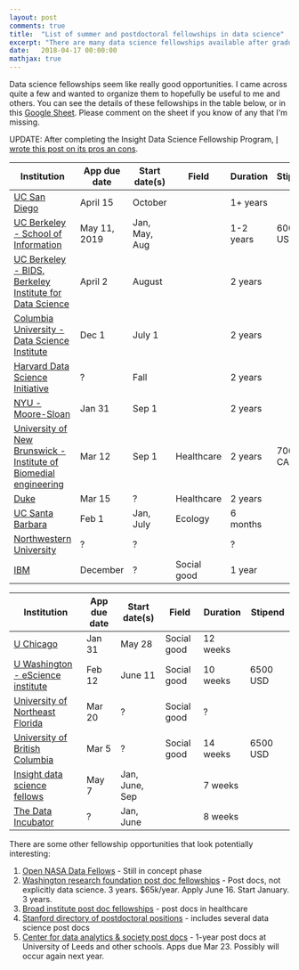 ```yaml
---
layout: post
comments: true
title:  "List of summer and postdoctoral fellowships in data science"
excerpt: "There are many data science fellowships available after graduate school, so I organized details about the ones I have found as a potentially useful resource for myself and others."
date:   2018-04-17 00:00:00
mathjax: true
---
```


Data science fellowships seem like really good opportunities. I came across quite a few and wanted to organize them to hopefully be useful to me and others. You can see the details of these fellowships in the table below, or in this [Google Sheet](https://docs.google.com/spreadsheets/d/1VJEYwI0vFjyA3iC46CtHX4mgAWEcd9EWzaqdu9ebOYM/edit?usp=sharing). Please comment on the sheet if you know of any that I'm missing.

UPDATE: After completing the Insight Data Science Fellowship Program, [I wrote this post on its pros an cons](https://srcole.github.io/2019/04/01/insight_pros_cons/).

|**Institution**                                                       |  **App due date**  |  **Start date(s)**  |  **Field**        |  **Duration**   |  **Stipend**    
|------------------------------------------------------------------|----------------|-----------------|---------------|-------------|-------------
|[UC San Diego](http://qi.ucsd.edu/dsfellows/)                                                      |  April 15      |  October        |               |  1+ years   | 
|[UC Berkeley - School of Information](https://www.ischool.berkeley.edu/about/ischooljobs/datascipostdoc)                               |  May 11, 2019  |  Jan, May, Aug  |               |  1-2 years  |  60000 USD 
|[UC Berkeley - BIDS, Berkeley Institute for Data Science](https://bids.berkeley.edu/call-data-science-fellow-applications)           |  April 2       |  August         |               |  2 years    | 
|[Columbia University - Data Science Institute](http://datascience.columbia.edu/post-doctoral-fellows-program)                      |  Dec 1         |  July 1         |               |  2 years    | 
|[Harvard Data Science Initiative](https://datascience.harvard.edu/data-science-postdoctoral-fellows)                                   |  ?             |  Fall           |               |  2 years    | 
|[NYU - Moore-Sloan](https://cds.nyu.edu/nyu-moore-sloan-data-science-fellows/)                                                 |  Jan 31        |  Sep 1          |               |  2 years    | 
|[University of New Brunswick - Institute of Biomedial engineering](https://iussp.org/sites/default/files/Health%20Analytics%20Postdoctoral%20Fellowship%20with%20UNB-GNB%202018.pdf)  |  Mar 12        |  Sep 1          |  Healthcare   |  2 years    |  70000 CAD  |  
|[Duke](https://forge.duke.edu/news/funding-opportunity-2018-doctoral-and-postdoctoral-scholarships-health-data-science)                                                              |  Mar 15        |  ?              |  Healthcare   |  2 years    | 
|[UC Santa Barbara](https://www.nceas.ucsb.edu/content/data-science-fellowship-opportunities)                                                  |  Feb 1         |  Jan, July      |  Ecology      |  6 months   | 
|[Northwestern University](https://datascience.northwestern.edu/opportunities/)                                           |  ?             |  ?              |               |  ?          | 
|[IBM](https://researcher.watson.ibm.com/researcher/view_group_subpage.php?id=7268)                                                               |  December      |  ?              |  Social good  |  1 year     | 


|**Institution**                           |  **App due date**     |  **Start date(s)**      |  **Field**           |  **Duration**     |  **Stipend**   |
| ---------------------------------------- | --------------------- | ----------------------- | -------------------- | ----------------- | -------------- |
|[U Chicago](https://dssg.uchicago.edu/)                          |  Jan 31        |  May 28          |  Social good  |  12 weeks  | 
|[U Washington - eScience institute](http://escience.washington.edu/get-involved/incubator-programs/data-science-for-social-good/)  |  Feb 12        |  June 11         |  Social good  |  10 weeks  |  6500 USD  | 
|[University of Northeast Florida](http://dssg.unf.edu/)    |  Mar 20        |  ?               |  Social good  |  ?         | 
|[University of British Columbia](https://dsi.ubc.ca/2018-dssg-program)     |  Mar 5         |  ?               |  Social good  |  14 weeks  |  6500 USD
|[Insight data science fellows](https://www.insightdatascience.com/apply)       |  May 7         |  Jan, June, Sep  |               |  7 weeks |
|[The Data Incubator](https://www.thedataincubator.com/fellowship.html)                 |  ?             |  Jan, June       |               |  8 weeks| 


There are some other fellowship opportunities that look potentially interesting:

1. [Open NASA Data Fellows](https://open.nasa.gov/explore/data-fellows/) - Still in concept phase
2. [Washington research foundation post doc fellowships](http://www.wrfseattle.org/details-eligibility.php) - Post docs, not explicitly data science. 3 years. $65k/year. Apply June 16. Start January. 3 years.
3. [Broad institute post doc fellowships](https://www.broadinstitute.org/scientists/postdoctoral-fellowships) - post docs in healthcare
4. [Stanford directory of postdoctoral positions](https://postdocs.stanford.edu/prospective/opportunities/open-postdoctoral-position-faculty-mentor-carmichael-suzan-0) - includes several data science post docs
5. [Center for data analytics & society post docs](https://lida.leeds.ac.uk/news/data-analytics-society-postdoctoral-fellowships-available/) - 1-year post docs at University of Leeds and other schools. Apps due Mar 23. Possibly will occur again next year.